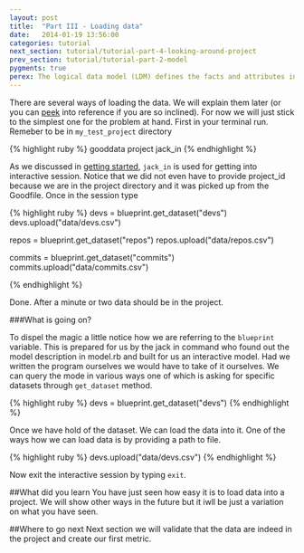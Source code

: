 ```yaml
---
layout: post
title:  "Part III - Loading data"
date:   2014-01-19 13:56:00
categories: tutorial
next_section: tutorial/tutorial-part-4-looking-around-project
prev_section: tutorial/tutorial-part-2-model
pygments: true
perex: The logical data model (LDM) defines the facts and attributes in your project, as well as their relationships. Let’s have a look at how to create a project’s LDM using Ruby SDK. Then, we compare this method with other approaches.
---
```


There are several ways of loading the data. We will explain them later (or you can [peek](/recipe/ref-loading-data) into reference if you are so inclined). For now we will just stick to the simplest one for the problem at hand. First in your terminal run. Remeber to be in `my_test_project` directory

{% highlight ruby %}
gooddata project jack_in
{% endhighlight %}

As we discussed in [getting started](/getting-started), `jack_in` is used for getting into interactive session. Notice that we did not even have to provide project_id because we are in the project directory and it was picked up from the Goodfile. Once in the session type

{% highlight ruby %}
devs = blueprint.get_dataset("devs")
devs.upload("data/devs.csv")

repos = blueprint.get_dataset("repos")
repos.upload("data/repos.csv")

commits = blueprint.get_dataset("commits")
commits.upload("data/commits.csv")

{% endhighlight %}

Done. After a minute or two data should be in the project.

###What is going on?

To dispel the magic a little notice how we are referring to the `blueprint` variable. This is prepared for us by the jack in command who found out the model description in model.rb and built for us an interactive model. Had we written the program ourselves we would have to take of it ourselves. We can query the mode in various ways one of which is asking for specific datasets through `get_dataset` method.

{% highlight ruby %}
devs = blueprint.get_dataset("devs")
{% endhighlight %}

Once we have hold of the dataset. We can load the data into it. One of the ways how we can load data is by providing a path to file.

{% highlight ruby %}
devs.upload("data/devs.csv")
{% endhighlight %}

Now exit the interactive session by typing `exit`.


##What did you learn
You have just seen how easy it is to load data into a project. We will show other ways in the future but it iwll be just a variation on what you have seen.

##Where to go next
Next section we will validate that the data are indeed in the project and create our first metric.

